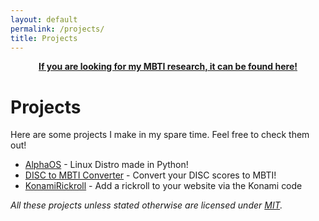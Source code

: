 ```yaml
---
layout: default
permalink: /projects/
title: Projects
---
```

<p align="center" style="font-weight: bold; text-decoration: underline;">If you are looking for my MBTI research, it can be found <a href="/mbti/">here</a>!</p>

# Projects
Here are some projects I make in my spare time.  Feel free to check them out!  

* [AlphaOS](/alphaos/) - Linux Distro made in Python!
* [DISC to MBTI Converter](/mbti/disc-to-mbti-converter) - Convert your DISC scores to MBTI!
* [KonamiRickroll](/projects/konamirickroll) - Add a rickroll to your website via the Konami code

*All these projects unless stated otherwise are licensed under [MIT](https://choosealicense.com/licenses/mit/).*

